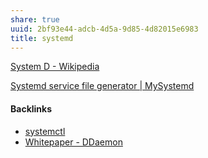 ```yaml
---
share: true
uuid: 2bf93e44-adcb-4d5a-9d85-4d82015e6983
title: systemd
---
```

[System D - Wikipedia](https://en.wikipedia.org/wiki/System_D)

[Systemd service file generator | MySystemd](https://mysystemd.talos.sh/)

#### Backlinks

* [systemctl](/044b4897-60c9-4349-9a5d-a8d0975af5fa)
* [Whitepaper - DDaemon](/7516a3e2-9926-48be-af0b-5ddf8e2279dc)